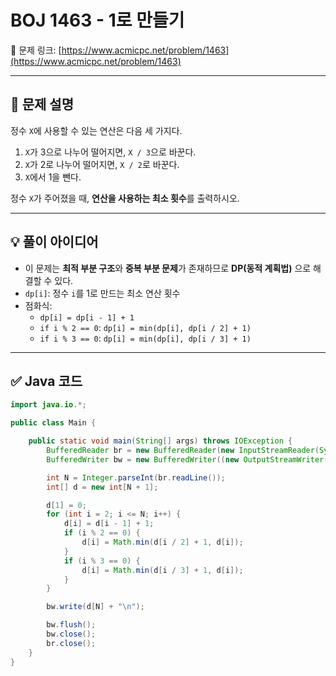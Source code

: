 # BOJ 1463 - 1로 만들기

🔗 문제 링크: [https://www.acmicpc.net/problem/1463](https://www.acmicpc.net/problem/1463)

---

## 📝 문제 설명

정수 `X`에 사용할 수 있는 연산은 다음 세 가지다.

1. `X`가 3으로 나누어 떨어지면, `X / 3`으로 바꾼다.
2. `X`가 2로 나누어 떨어지면, `X / 2`로 바꾼다.
3. `X`에서 1을 뺀다.

정수 `X`가 주어졌을 때, **연산을 사용하는 최소 횟수**를 출력하시오.


---

## 💡 풀이 아이디어

- 이 문제는 **최적 부분 구조**와 **중복 부분 문제**가 존재하므로 **DP(동적 계획법)** 으로 해결할 수 있다.
- `dp[i]`: 정수 `i`를 1로 만드는 최소 연산 횟수
- 점화식:
  - `dp[i] = dp[i - 1] + 1`
  - `if i % 2 == 0`: `dp[i] = min(dp[i], dp[i / 2] + 1)`
  - `if i % 3 == 0`: `dp[i] = min(dp[i], dp[i / 3] + 1)`

---

## ✅ Java 코드

```java
import java.io.*;

public class Main {

    public static void main(String[] args) throws IOException {
        BufferedReader br = new BufferedReader(new InputStreamReader(System.in));
        BufferedWriter bw = new BufferedWriter((new OutputStreamWriter(System.out)));

        int N = Integer.parseInt(br.readLine());
        int[] d = new int[N + 1];

        d[1] = 0;
        for (int i = 2; i <= N; i++) {
            d[i] = d[i - 1] + 1;
            if (i % 2 == 0) {
                d[i] = Math.min(d[i / 2] + 1, d[i]);
            }
            if (i % 3 == 0) {
                d[i] = Math.min(d[i / 3] + 1, d[i]);
            }
        }

        bw.write(d[N] + "\n");

        bw.flush();
        bw.close();
        br.close();
    }
}
```